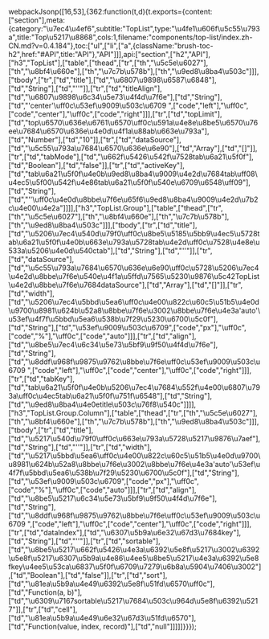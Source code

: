 webpackJsonp([16,53],{362:function(t,d){t.exports={content:["section"],meta:{category:"\u7ec4\u4ef6",subtitle:"TopList",type:"\u4fe1\u606f\u5c55\u793a",title:"Top\u5217\u8868",cols:1,filename:"components/top-list/index.zh-CN.md?v=0.4.184"},toc:["ul",["li",["a",{className:"brush-toc-h2",href:"#API",title:"API"},"API"]]],api:["section",["h2","API"],["h3","TopList"],["table",["thead",["tr",["th","\u5c5e\u6027"],["th","\u8bf4\u660e"],["th","\u7c7b\u578b"],["th","\u9ed8\u8ba4\u503c"]]],["tbody",["tr",["td","title"],["td","\u6807\u9898\u6587\u6848"],["td","String"],["td","''"]],["tr",["td","titleAlign"],["td","\u6807\u9898\u6c34\u5e73\u4f4d\u7f6e"],["td","String"],["td","'center'\uff0c\u53ef\u9009\u503c\u6709 ",["code","left"],"\uff0c",["code","center"],"\uff0c",["code","right"]]],["tr",["td","topLimit"],["td","top\u6570\u636e\u6761\u6570\uff0c\u591a\u4e8e\u8be5\u6570\u76ee\u7684\u6570\u636e\u4e0d\u4f1a\u88ab\u663e\u793a"],["td","Number"],["td","10"]],["tr",["td","dataSource"],["td","\u5c55\u793a\u7684\u6570\u636e\u6e90"],["td","Array"],["td","[]"]],["tr",["td","tabMode"],["td","\u662f\u5426\u542f\u7528tab\u6a21\u5f0f"],["td","Boolean"],["td","false"]],["tr",["td","activeKey"],["td","tab\u6a21\u5f0f\u4e0b\u9ed8\u8ba4\u9009\u4e2d\u7684tab\uff08\u4ec5\u5f00\u542f\u4e86tab\u6a21\u5f0f\u540e\u6709\u6548\uff09"],["td","String"],["td","''\uff0c\u4e0d\u8bbe\u7f6e\u65f6\u9ed8\u8ba4\u9009\u4e2d\u7b2c\u4e00\u4e2a"]]]],["h3","TopList.Group"],["table",["thead",["tr",["th","\u5c5e\u6027"],["th","\u8bf4\u660e"],["th","\u7c7b\u578b"],["th","\u9ed8\u8ba4\u503c"]]],["tbody",["tr",["td","title"],["td","\u5206\u7ec4\u540d\u79f0\uff0c\u8be5\u5185\u5bb9\u4ec5\u5728tab\u6a21\u5f0f\u4e0b\u663e\u793a\u5728tab\u4e2d\uff0c\u7528\u4e8e\u533a\u5206\u4e0d\u540ctab"],["td","String"],["td","''"]],["tr",["td","dataSource"],["td","\u5c55\u793a\u7684\u6570\u636e\u6e90\uff0c\u5728\u5206\u7ec4\u4e2d\u8bbe\u7f6e\u540e\u4f1a\u5ffd\u7565\u5230\u9876\u5c42TopList\u4e2d\u8bbe\u7f6e\u7684dataSource"],["td","Array"],["td","[]"]],["tr",["td","width"],["td","\u5206\u7ec4\u5bbd\u5ea6\uff0c\u4e00\u822c\u60c5\u51b5\u4e0d\u9700\u8981\u624b\u52a8\u8bbe\u7f6e\u3002\u8bbe\u7f6e\u4e3a'auto'\u53ef\u4f7f\u5bbd\u5ea6\u538b\u7f29\u5230\u6700\u5c0f"],["td","String"],["td","\u53ef\u9009\u503c\u6709",["code","px"],"\uff0c",["code","%"],"\uff0c",["code","auto"]]],["tr",["td","align"],["td","\u8be5\u7ec4\u6c34\u5e73\u5bf9\u9f50\u4f4d\u7f6e"],["td","String"],["td","\u8ddf\u968f\u9875\u9762\u8bbe\u7f6e\uff0c\u53ef\u9009\u503c\u6709 ",["code","left"],"\uff0c",["code","center"],"\uff0c",["code","right"]]],["tr",["td","tabKey"],["td","tab\u6a21\u5f0f\u4e0b\u5206\u7ec4\u7684\u552f\u4e00\u6807\u793a\uff0c\u4ec5tab\u6a21\u5f0f\u751f\u6548"],["td","String"],["td","\u9ed8\u8ba4\u4e0etitle\u503c\u76f8\u540c"]]]],["h3","TopList.Group.Column"],["table",["thead",["tr",["th","\u5c5e\u6027"],["th","\u8bf4\u660e"],["th","\u7c7b\u578b"],["th","\u9ed8\u8ba4\u503c"]]],["tbody",["tr",["td","title"],["td","\u5217\u540d\u79f0\uff0c\u663e\u793a\u5728\u5217\u9876\u7aef"],["td","String"],["td","''"]],["tr",["td","width"],["td","\u5217\u5bbd\u5ea6\uff0c\u4e00\u822c\u60c5\u51b5\u4e0d\u9700\u8981\u624b\u52a8\u8bbe\u7f6e\u3002\u8bbe\u7f6e\u4e3a'auto'\u53ef\u4f7f\u5bbd\u5ea6\u538b\u7f29\u5230\u6700\u5c0f"],["td","String"],["td","\u53ef\u9009\u503c\u6709",["code","px"],"\uff0c",["code","%"],"\uff0c",["code","auto"]]],["tr",["td","align"],["td","\u8be5\u5217\u6c34\u5e73\u5bf9\u9f50\u4f4d\u7f6e"],["td","String"],["td","\u8ddf\u968f\u9875\u9762\u8bbe\u7f6e\uff0c\u53ef\u9009\u503c\u6709 ",["code","left"],"\uff0c",["code","center"],"\uff0c",["code","right"]]],["tr",["td","dataIndex"],["td","\u6307\u5b9a\u6e32\u67d3\u7684key"],["td","String"],["td","''"]],["tr",["td","sortable"],["td","\u8be5\u5217\u662f\u5426\u4e3a\u6392\u5e8f\u5217\u3002\u6392\u5e8f\u5217\u6307\u5b9a\u4e86\u4ee5\u8be5\u5217\u4e3a\u6392\u5e8fkey\u4ee5\u53ca\u6837\u5f0f\u6709\u7279\u6b8a\u5904\u7406\u3002"],["td","Boolean"],["td","false"]],["tr",["td","sort"],["td","\u81ea\u5b9a\u4e49\u6392\u5e8f\u51fd\u6570\uff0c"],["td","Function(a, b)"],["td","\u6309\u7167sortable\u5217\u7684\u503c\u964d\u5e8f\u6392\u5217"]],["tr",["td","cell"],["td","\u81ea\u5b9a\u4e49\u6e32\u67d3\u51fd\u6570"],["td","Function(value, index, record)"],["td","null"]]]]]}}});